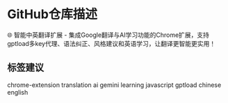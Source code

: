 # GitHub仓库描述

🌐 智能中英翻译扩展 - 集成Google翻译与AI学习功能的Chrome扩展，支持gptload多key代理、语法纠正、风格建议和英语学习，让翻译更智能更实用！

## 标签建议
chrome-extension translation ai gemini learning javascript gptload chinese english